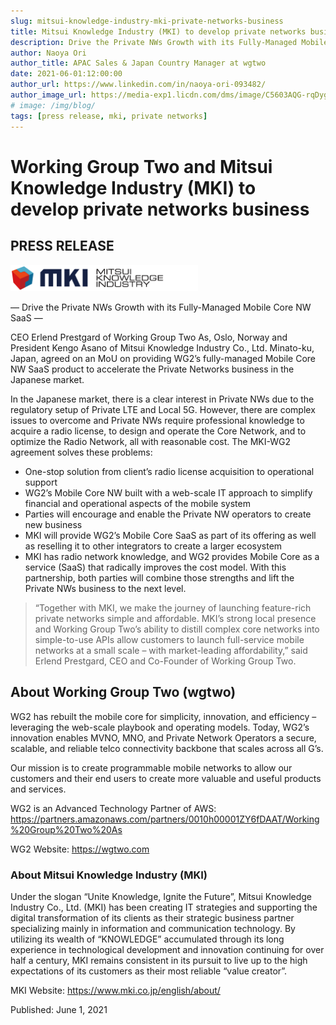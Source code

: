 ```yaml
---
slug: mitsui-knowledge-industry-mki-private-networks-business
title: Mitsui Knowledge Industry (MKI) to develop private networks business
description: Drive the Private NWs Growth with its Fully-Managed Mobile Core NW SaaS
author: Naoya Ori
author_title: APAC Sales & Japan Country Manager at wgtwo
date: 2021-06-01:12:00:00
author_url: https://www.linkedin.com/in/naoya-ori-093482/
author_image_url: https://media-exp1.licdn.com/dms/image/C5603AQG-rqDygV8N5g/profile-displayphoto-shrink_400_400/0/1622885908562?e=1648684800&v=beta&t=TyC2BGDZddTK_MnLHIKnnwpH0LMrO_z71HcsEvPwVqU
# image: /img/blog/
tags: [press release, mki, private networks]
---
```


# Working Group Two and Mitsui Knowledge Industry (MKI) to develop private networks business

## PRESS RELEASE
<img src="/img/mki.png" alt="mki" width="300"/>

— Drive the Private NWs Growth with its Fully-Managed Mobile Core NW SaaS —

CEO Erlend Prestgard of Working Group Two As, Oslo, Norway and President Kengo Asano of Mitsui Knowledge Industry Co., Ltd. Minato-ku, Japan, agreed on an MoU on providing WG2’s fully-managed Mobile Core NW SaaS product to accelerate the Private Networks business in the Japanese market. 

<!--truncate-->

In the Japanese market, there is a clear interest in Private NWs due to the regulatory setup of Private LTE and Local 5G. However, there are complex issues to overcome and Private NWs require professional knowledge to acquire a radio license, to design and operate the Core Network, and to optimize the Radio Network, all with reasonable cost. The MKI-WG2 agreement solves these problems:

- One-stop solution from client’s radio license acquisition to operational support
- WG2’s Mobile Core NW built with a web-scale IT approach to simplify financial and operational aspects of the mobile system
- Parties will encourage and enable the Private NW operators to create new business 
- MKI will provide WG2’s Mobile Core SaaS as part of its offering as well as reselling it to other integrators to create a larger ecosystem
- MKI has radio network knowledge, and WG2 provides Mobile Core as a service (SaaS) that radically improves the cost model. With this partnership, both parties will combine those strengths and lift the Private NWs business to the next level. 

> “Together with MKI, we make the journey of launching feature-rich private networks simple and affordable. MKI’s strong local presence and Working Group Two’s ability to distill complex core networks into simple-to-use APIs allow customers to launch full-service mobile networks at a small scale – with market-leading affordability,” said Erlend Prestgard, CEO and Co-Founder of Working Group Two. 

## About Working Group Two (wgtwo)
WG2 has rebuilt the mobile core for simplicity, innovation, and efficiency – leveraging the web-scale playbook and operating models. Today, WG2’s innovation enables MVNO, MNO, and Private Network Operators a secure, scalable, and reliable telco connectivity backbone that scales across all G’s.  

Our mission is to create programmable mobile networks to allow our customers and their end users to create more valuable and useful products and services.

WG2 is an Advanced Technology Partner of AWS: https://partners.amazonaws.com/partners/0010h00001ZY6fDAAT/Working%20Group%20Two%20As

WG2 Website: https://wgtwo.com

### About Mitsui Knowledge Industry (MKI) 

Under the slogan “Unite Knowledge, Ignite the Future”, Mitsui Knowledge Industry Co., Ltd. (MKI)  has been creating IT strategies and supporting the digital transformation of its clients as their strategic business partner specializing mainly in information and communication technology. By utilizing its wealth of “KNOWLEDGE” accumulated through its long experience in technological development and innovation continuing for over half a century, MKI remains consistent in its pursuit to live up to the high expectations of its customers as their most reliable “value creator”.

MKI Website: https://www.mki.co.jp/english/about/

Published: June 1, 2021